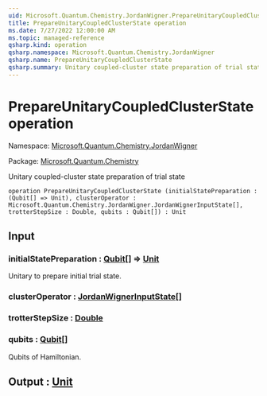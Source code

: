 ```yaml
---
uid: Microsoft.Quantum.Chemistry.JordanWigner.PrepareUnitaryCoupledClusterState
title: PrepareUnitaryCoupledClusterState operation
ms.date: 7/27/2022 12:00:00 AM
ms.topic: managed-reference
qsharp.kind: operation
qsharp.namespace: Microsoft.Quantum.Chemistry.JordanWigner
qsharp.name: PrepareUnitaryCoupledClusterState
qsharp.summary: Unitary coupled-cluster state preparation of trial state
---
```


# PrepareUnitaryCoupledClusterState operation

Namespace: [Microsoft.Quantum.Chemistry.JordanWigner](xref:Microsoft.Quantum.Chemistry.JordanWigner)

Package: [Microsoft.Quantum.Chemistry](https://nuget.org/packages/Microsoft.Quantum.Chemistry)


Unitary coupled-cluster state preparation of trial state

```qsharp
operation PrepareUnitaryCoupledClusterState (initialStatePreparation : (Qubit[] => Unit), clusterOperator : Microsoft.Quantum.Chemistry.JordanWigner.JordanWignerInputState[], trotterStepSize : Double, qubits : Qubit[]) : Unit
```


## Input

### initialStatePreparation : [Qubit](xref:microsoft.quantum.qsharp.valueliterals#qubit-literals)[] => [Unit](xref:microsoft.quantum.qsharp.valueliterals#unit-literal) 

Unitary to prepare initial trial state.


### clusterOperator : [JordanWignerInputState](xref:Microsoft.Quantum.Chemistry.JordanWigner.JordanWignerInputState)[]




### trotterStepSize : [Double](xref:microsoft.quantum.qsharp.valueliterals#double-literals)




### qubits : [Qubit](xref:microsoft.quantum.qsharp.valueliterals#qubit-literals)[]

Qubits of Hamiltonian.



## Output : [Unit](xref:microsoft.quantum.qsharp.valueliterals#unit-literal)

